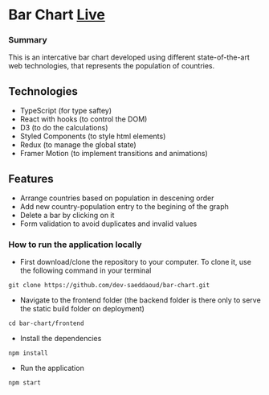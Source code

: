 # Bar Chart [Live](https://my-bar-chart.herokuapp.com/)

### Summary
This is an intercative bar chart developed using different state-of-the-art web technologies, that represents the population of countries. 

## Technologies
 - TypeScript (for type saftey)
 - React with hooks (to control the DOM)
 - D3 (to do the calculations)
 - Styled Components (to style html elements)
 - Redux (to manage the global state)
 - Framer Motion (to implement transitions and animations)
 
 ## Features
  - Arrange countries based on population in descening order
  - Add new country-population entry to the begining of the graph
  - Delete a bar by clicking on it
  - Form validation to avoid duplicates and invalid values
  
  ### How to run the application locally
   - First download/clone the repository to your computer. To clone it, use the following command in your terminal 
   ```
   git clone https://github.com/dev-saeddaoud/bar-chart.git
   ```
   - Navigate to the frontend folder (the backend folder is there only to serve the static build folder on deployment)
   ```
   cd bar-chart/frontend
   ```
   - Install the dependencies
   ```
   npm install
   ```
   - Run the application
   ```
   npm start
   ```
